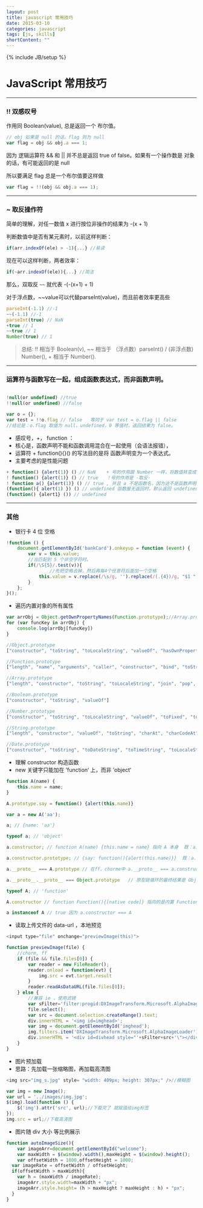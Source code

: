 ```yaml
---
layout: post
title: javascript 常用技巧
date: 2015-03-10
categories: javascript
tags: [js, skills]
shortContent: ""
---
```

{% include JB/setup %}

# JavaScript 常用技巧
----

### !! 双感叹号

作用同 Boolean(value), 总是返回一个 布尔值。

````js
// obj 如果是 null 的话，flag 则为 null
var flag = obj && obj.a === 1;
````

因为 逻辑运算符 && 和 || 并不总是返回 true of false。如果有一个操作数是 对象 的话，有可能返回的是 null

所以要满足 flag 总是一个布尔值要这样做

````js
var flag = !!(obj && obj.a === 1);
````

<!--break-->

----
### ~ 取反操作符

简单的理解，对任一数值 x 进行按位非操作的结果为 -(x + 1)

判断数值中是否有某元素时，以前这样判断：

````js
if(arr.indexOf(ele) > -1){...} //易读
````

现在可以这样判断，两者效率：

````js
if(~arr.indexOf(ele)){...} //简洁
````

那么，双取反 `~~` 就代表  -(-(x+1) + 1)

对于浮点数，~~value可以代替parseInt(value)，而且前者效率更高些

````js
parseInt(-1.1) //-1
~~(-1.1) //-1
parseInt(true) // NaN
+true // 1
~~true // 1
Number(true) // 1
````

> 总结: !! 相当于 Boolean(v), ~~ 相当于 （浮点数）parseInt() / (非浮点数) Number(), + 相当于 Number().

----
### 运算符与函数写在一起，组成函数表达式，而非函数声明。

````javascript

!null(or undefined) //true
!!null(or undefined) //false

var o = {};
var test = !!o.flag // false   等同于 var test = o.flag || false
//结论是：o.flag 取值为 null，undefined，0 等值时，返回结果为 false。

````

* 感叹号，+， function  ：
* 核心是，函数声明不能和函数调用混合在一起使用（会语法报错），
* 运算符 + function(){}() 的写法目的是将 函数声明变为一个表达式。
* 主要考虑的是性能问题

````javascript
+ function() {alert(1)} () // NaN    + 号的作用跟 Number 一样，将数值转变成 number 类型。无法转变时 返回 NaN
! function() {alert(1)} () // true   ！号的作用是 ·取反·
! function a() {alert(1)} () // true , 并且 a 不是函数名，因为这不是函数声明。
(function(){ alert(1) }) () // undefined 函数屋无返回时，默认返回 undefined
(function() {alert1} ()) // undefined
````

---
### 其他

* 银行卡 4 位 空格

````javascript
!function () {
    document.getElementById('bankCard').onkeyup = function (event) {
        var v = this.value;
        //当匹配到 5 个非空字符时。
        if(/\S{5}/.test(v)){
        		//先把空格去掉，然后再每4个任意符后面加一个空格
            this.value = v.replace(/\s/g, '').replace(/(.{4})/g, "$1 ");
        }
    };
}();
````

* 遍历内置对象的所有属性

````javascript
var arrObj = Object.getOwnPropertyNames(Function.prototype);//Array.prototype
for (var funcKey in arrObj) {
	console.log(arrObj[funcKey])
}

//Object.prototype
["constructor", "toString", "toLocaleString", "valueOf", "hasOwnProperty", "isPrototypeOf", "propertyIsEnumerable", "__defineGetter__", "__lookupGetter__", "__defineSetter__", "__lookupSetter__", "__proto__"]

//Function.prototype
["length", "name", "arguments", "caller", "constructor", "bind", "toString", "call", "apply"]

//Array.prototype
["length", "constructor", "toString", "toLocaleString", "join", "pop", "push", "concat", "reverse", "shift", "unshift", "slice", "splice", "sort", "filter", "forEach", "some", "every", "map", "indexOf", "lastIndexOf", "reduce", "reduceRight", "entries", "keys"]

//Boolean.prototype
["constructor", "toString", "valueOf"]

//Number.prototype
["constructor", "toString", "toLocaleString", "valueOf", "toFixed", "toExponential", "toPrecision"]

//String.prototype
["length", "constructor", "valueOf", "toString", "charAt", "charCodeAt", "concat", "indexOf", "lastIndexOf", "localeCompare", "match", "normalize", "replace", "search", "slice", "split", "substring", "substr", "toLowerCase", "toLocaleLowerCase", "toUpperCase", "toLocaleUpperCase", "trim", "trimLeft", "trimRight", "link", "anchor", "fontcolor", "fontsize", "big", "blink", "bold", "fixed", "italics", "small", "strike", "sub", "sup"]

//Date.prototype
["constructor", "toString", "toDateString", "toTimeString", "toLocaleString", "toLocaleDateString", "toLocaleTimeString", "valueOf", "getTime", "getFullYear", "getUTCFullYear", "getMonth", "getUTCMonth", "getDate", "getUTCDate", "getDay", "getUTCDay", "getHours", "getUTCHours", "getMinutes", "getUTCMinutes", "getSeconds", "getUTCSeconds", "getMilliseconds", "getUTCMilliseconds", "getTimezoneOffset", "setTime", "setMilliseconds", "setUTCMilliseconds", "setSeconds", "setUTCSeconds", "setMinutes", "setUTCMinutes", "setHours", "setUTCHours", "setDate", "setUTCDate", "setMonth", "setUTCMonth", "setFullYear", "setUTCFullYear", "toGMTString", "toUTCString", "getYear", "setYear", "toISOString", "toJSON"]
````

* 理解 constructor 构造函数
* new 关键字只能加在 ’function‘ 上，而非 ’object‘

````javascript
function A(name) {
	this.name = name;
}

A.prototype.say = function() {alert(this.name)}

var a = new A('aa');

a; // {name: 'aa'}

typeof a; // 'object'

a.constructor; // function A(name) {this.name = name} 指向 A 本身  既：a.constructor === A

a.constructor.prototype; // {say: function(){alert(this.name)}}  既：a.constructor.prototype === A.prototype === a.__proto__

a.__proto__ === A.prototype // 在ff、chorme中 a.__proto__ === a.constructor.prototype

a.__proto__.__proto__ === Object.prototype   // 原型链循环的最终结果是 Object.prototype . 因为所有对象都继承了Object

typeof A; // 'function'

A.constructor // function Function(){[native code]} 指向的是内置 Function 对象。

a instanceof A // true 因为 a.constructor === A
````

* 读取上传文件的 data-url ，本地预览

````javascript
<input type="file" onchange="previewImage(this)">

function previewImage(file) {
	//chorm, ff
	if (file && file.files[0]) {
		var reader = new FileReader();
		reader.onload = function(evt) {
			img.src = evt.target.result
		}
		reader.readAsDataURL(file.files[0]);
	} else {
		//兼容 ie ，使用滤镜
		var sFilter='filter:progid:DXImageTransform.Microsoft.AlphaImageLoader(sizingMethod=scale,src="';
		file.select();
		var src = document.selection.createRange().text;
		div.innerHTML = '<img id=imghead>';
		var img = document.getElementById('imghead');
		img.filters.item('DXImageTransform.Microsoft.AlphaImageLoader').src = src;
		div.innerHTML = '<div id=divhead style="'+sFilter+src+'\"></div>';
	}
}
````

* 图片预加载
* 思路：先加载一张缩略图，再加载高清图

````javascript
<img src="img_s.jpg" style= "width: 409px; height: 307px;" />//模糊图

var img = new Image();
var url = '../images/img.jpg';
$(img).load(function () {
    $('img').attr('src', url);//下载完了 就赋值给img标签
});
img.src = url;//下载高清图

````

* 图片随 div 大小 等比例展示

````javascript
function autoImageSize(){
	var imageArr=document.getElementById("welcome");
	var maxWidth = $(window).width(),maxHeight = $(window).height();
	var offsetWidth = 1800,offsetHeight = 1000;
  var imageRate = offsetWidth / offsetHeight;
  if(offsetWidth > maxWidth){
  	var h = (maxWidth / imageRate);
    imageArr.style.width=maxWidth + "px";
    imageArr.style.height= (h > maxHeight ? maxHeight : h) + "px";
  }
}
````
